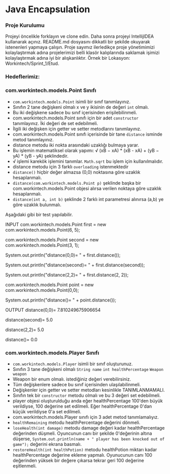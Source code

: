 #  Java Encapsulation

### Proje Kurulumu

Projeyi öncelikle forklayın ve clone edin.
Daha sonra projeyi IntellijIDEA kullanarak açınız. README.md dosyasını dikkatli bir şekilde okuyarak istenenleri yapmaya çalışın.
Proje sayımız ilerledikçe proje yönetimimizi kolaylaştırmak adına projelerimizi belli klasör kalıplarında saklamak işimizi kolaylaştırmak adına iyi bir alışkanlıktır.
Örnek bir Lokasyon: Workintech/Sprint_1/Etud.

### Hedeflerimiz:

### com.workintech.models.Point Sınıfı

* ```com.workintech.models.Point``` isimli bir sınıf tanımlayınız.
* Sınıfın 2 tane değişkeni olmalı x ve y ikisinin de değeri ```int``` olmalı.
* Bu iki değişkene sadece bu sınıf içerisinden erişilebilinmeli.
* com.workintech.models.Point sınıfı için bir adet ```constructor``` tanımlayınız. İki değeri de set edebilmeli.
* İlgili iki değişken için getter ve setter metodlarını tanımlayınız.
* com.workintech.models.Point sınıfı içerisinde bir tane ```distance``` isminde metod tanımlayınız.
* distance metodu iki nokta arasındaki uzaklığı bulmaya yarar.
* Bu işlemin matematiksel olarak yapımı: √ (xB − xA) * (xB - xA) + (yB − yA) * (yB - yA) şeklindedir.
*  √ işlemi karekök işlemini tanımlar. ```Math.sqrt``` bu işlem için kullanılmalıdır.
* distance metodu için 3 farklı ```overloading``` istenmektedir
* ```distance()``` hiçbir değer almazsa (0,0) noktasına göre uzaklık hesaplanmalı.
*  ```distance(com.workintech.models.Point p)``` şeklinde başka bir com.workintech.models.Point objesi alırsa verilen noktaya göre uzaklık hesaplanmalı.
* ```distance(int a, int b)``` şeklinde 2 farklı int parametresi alınırsa (a,b) ye göre uzaklık bulunmalı.

Aşağıdaki gibi bir test yapılabilir.

INPUT
com.workintech.models.Point first = new com.workintech.models.Point(6, 5);

com.workintech.models.Point second = new com.workintech.models.Point(3, 1);

System.out.println("distance(0,0)= " + first.distance());

System.out.println("distance(second)= " + first.distance(second));

System.out.println("distance(2,2)= " + first.distance(2, 2));

com.workintech.models.Point point = new com.workintech.models.Point(0,0);

System.out.println("distance()= " + point.distance());

OUTPUT
distance(0,0)= 7.810249675906654

distance(second)= 5.0

distance(2,2)= 5.0

distance()= 0.0

### com.workintech.models.Player Sınıfı
 
* ```com.workintech.models.Player``` isimli bir sınıf oluşturunuz.
* Sınıfın 3 tane değişkeni olmalı ```String name``` ```int healthPercentage``` ```Weapon weapon```
* Weapon bir enum olmalı. istediğiniz değeri verebilirsiniz.
* Tüm değişkenlere sadece bu sınıf içerisinden ulaşılabilinmeli.
* Değişkenler için getter ve setter metodları kesinlikle TANIMLANMAMALI.
* Sınıfın tek bir ```constructor``` metodu olmalı ve bu 3 değeri set edebilmeli.
* player objesi oluşturulduğu anda eğer healthPercentage 100'den büyük verildiyse, 100 değerine set edilmeli. Eğer healthPercentage 0'dan küçük verildiyse 0'a set edilmeli.
* com.workintech.models.Player sınıfı için 3 adet metod tanımlamalıyız.
* ```healthRemaining``` metodu healthPercentage değerini dönmeli.
* ```loseHealth(int damage)``` metodu damage değeri kadar healthPercentage değerinden düşmeli. Oyuncunun canı bir şekilde 0'değerinin altına düşerse, ```System.out.println(name + " player has been knocked out of game");``` değerini ekrana basmalı. 
*  ```restoreHealth(int healthPotion)``` metodu healthPotion miktarı kadar healthPercentage değerine ekleme yapmalı. Oyunucunun canı 100 değerinden yüksek bir değere çıkarsa tekrar geri 100 değerine eşitlenmeli.
